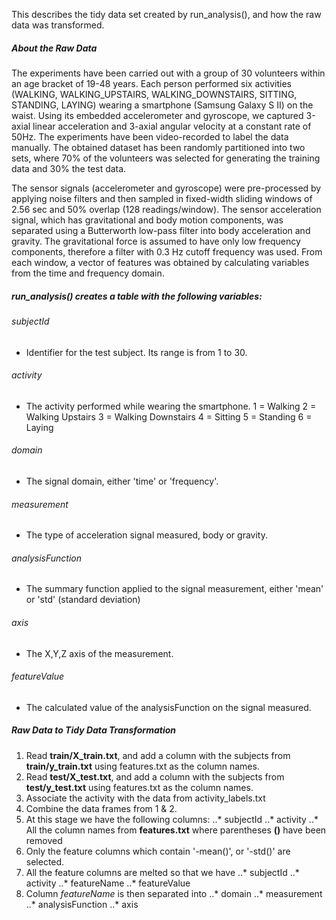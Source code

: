 This describes the tidy data set created by run_analysis(), and how the raw data was transformed.

##### About the Raw Data

The experiments have been carried out with a group of 30 volunteers within an age bracket of 19-48 years. Each person performed six activities (WALKING, WALKING_UPSTAIRS, WALKING_DOWNSTAIRS, SITTING, STANDING, LAYING) wearing a smartphone (Samsung Galaxy S II) on the waist. Using its embedded accelerometer and gyroscope, we captured 3-axial linear acceleration and 3-axial angular velocity at a constant rate of 50Hz. The experiments have been video-recorded to label the data manually. The obtained dataset has been randomly partitioned into two sets, where 70% of the volunteers was selected for generating the training data and 30% the test data. 

The sensor signals (accelerometer and gyroscope) were pre-processed by applying noise filters and then sampled in fixed-width sliding windows of 2.56 sec and 50% overlap (128 readings/window). The sensor acceleration signal, which has gravitational and body motion components, was separated using a Butterworth low-pass filter into body acceleration and gravity. The gravitational force is assumed to have only low frequency components, therefore a filter with 0.3 Hz cutoff frequency was used. From each window, a vector of features was obtained by calculating variables from the time and frequency domain.

##### run_analysis() creates a table with the following variables:

###### subjectId
- Identifier for the test subject. Its range is from 1 to 30.

###### activity
- The activity performed while wearing the smartphone.
1 = Walking
2 = Walking Upstairs
3 = Walking Downstairs
4 = Sitting
5 = Standing
6 = Laying

###### domain
- The signal domain, either 'time' or 'frequency'.

###### measurement
- The type of acceleration signal measured, body or gravity.

###### analysisFunction
- The summary function applied to the signal measurement, either 'mean' or 'std' (standard deviation)

###### axis
- The X,Y,Z axis of the measurement.

###### featureValue
- The calculated value of the analysisFunction on the signal measured.


##### Raw Data to Tidy Data Transformation

1. Read **train/X_train.txt**, and add a column with the subjects from **train/y_train.txt** using features.txt as the column names.
2. Read **test/X_test.txt**, and add a column with the subjects from **test/y_test.txt** using features.txt as the column names.
3. Associate the activity with the data from activity_labels.txt
3. Combine the data frames from 1 & 2.
4. At this stage we have the following columns:
..* subjectId
..* activity
..* All the column names from **features.txt** where parentheses **()** have been removed
5. Only the feature columns which contain '-mean()', or '-std()' are selected.
6. All the feature columns are melted so that we have
..* subjectId
..* activity
..* featureName
..* featureValue
7. Column *featureName* is then separated into
..* domain
..* measurement
..* analysisFunction
..* axis